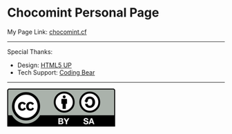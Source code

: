 # Chocomint Personal Page

My Page Link: [chocomint.cf](https://chocomint.cf/)
***
Special Thanks:
- Design: [HTML5 UP](https://html5up.net/)  
- Tech Support: [Coding Bear](https://codingbear.cf/)
***
![](https://github.com/ChocomintSSR/Chocomint_Personal_Page/blob/main/images/CC-BY-SA(02500088).png?raw=true)
